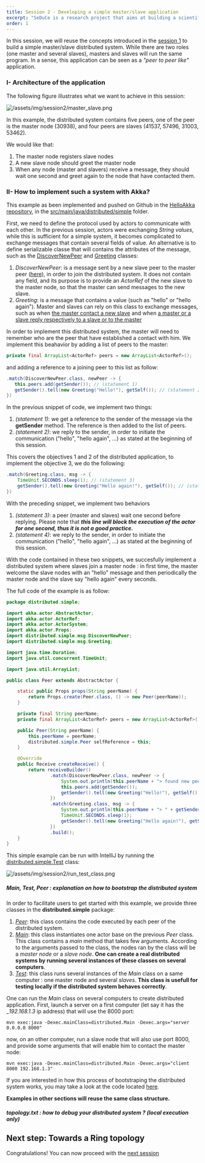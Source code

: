 ```yaml
---
title: Session 2 - Developing a simple master/slave application
excerpt: "SeDuCe is a research project that aims at building a scientific testbed to enable the study of both thermal and power management aspects in datacenters."
order: 1
---
```


<style>
#java-and-akka {
    font-size: 3em;
    color: white;
}

.feature {
    color: white;
}
</style>

In this session, we will reuse the concepts introduced in the [session
1](/session1) to build a simple master/slave distributed system. While
there are two roles (one master and several slaves), masters and
slaves will run the same program. In a sense, this application can be
seen as a _"peer to peer like"_ application.

### I- Architecture of the application

The following figure illustrates what we want to achieve in this session:

![/assets/img/session2/master_slave.png](/assets/img/session2/master_slave.png)

In this example, the distributed system contains five peers, one of the peer is the master node (30938), and four peers are slaves (41537, 57496, 31003, 53462).

We would like that:
1. The master node registers slave nodes
2. A new slave node should greet the master node
3. When any node (master and slavers) receive a message, they should wait one second and greet again to the node that have contacted them.


### II- How to implement such a system with Akka?

This example as been implemented and pushed on Github in the [HelloAkka repository](https://github.com/badock/HelloAkka), in the [src/main/java/distributed/simple](https://github.com/badock/HelloAkka/tree/master/src/main/java/distributed/simple) folder.

First, we need to define the protocol used by actors to communicate with each other. In the previous session, actors were exchanging _String values_, while this is sufficient for a simple system, it becomes complicated to exchange messages that contain several fields of value. An alternative is to define serializable classe that will contains the attributes of the message, such as the [DiscoverNewPeer](https://github.com/badock/HelloAkka/blob/master/src/main/java/distributed/simple/msg/DiscoverNewPeer.java) and [Greeting](https://github.com/badock/HelloAkka/blob/master/src/main/java/distributed/simple/msg/Greeting.java) classes:

1. _DiscoverNewPeer_: is a message sent by a new slave peer to the
   master peer
   ([here](https://github.com/badock/HelloAkka/blob/master/src/main/java/distributed/simple/Main.java#L51)),
   in order to join the distributed system. It does not contain any
   field, and its purpose is to provide an _ActorRef_ of the new slave
   to the master node, so that the master can send messages to the new
   slave.
2. _Greeting_: is a message that contains a value (such as "hello" or
   "hello again"). Master and slaves can rely on this class to
   exchange messages, such as when [the master contact a new
   slave](https://github.com/badock/HelloAkka/blob/master/src/main/java/distributed/simple/Peer.java#L59)
   and when [a master or a slave reply respectively to a slave or to
   the
   master](https://github.com/badock/HelloAkka/blob/master/src/main/java/distributed/simple/Peer.java#L64)

In order to implement this distributed system, the master will need to remember who are the peer that have established a contact with him. We implement this beahavior by adding a list of peers to the master:

```java
private final ArrayList<ActorRef> peers = new ArrayList<ActorRef>();
```

and adding a reference to a joining peer to this list as follow:
```java
.match(DiscoverNewPeer.class, newPeer -> {
   this.peers.add(getSender()); // (statement 1)
   getSender().tell(new Greeting("Hello!"), getSelf()); // (statement 2)
})
```

In the previous snippet of code, we implement two things:
1. _(statement 1)_: we get a reference to the sender of the message via the
   __getSender__ method. The reference is then added to the list of
   peers.
2. _(statement 2)_: we reply to the sender, in order to initiate the communication ("hello", "hello again", ...) as stated at the beginning of this session.

This covers the objectives 1 and 2 of the distributed application, to implement the objective 3, we do the following:

```java
.match(Greeting.class, msg -> {
    TimeUnit.SECONDS.sleep(1); // (statement 3)
    getSender().tell(new Greeting("Hello again!"), getSelf()); // (statement 4)
})
```

With the preceding snippet, we implement two behaviors
1. _(statement 3)_: a peer (master and slaves) wait one second before replying. Please note that ___this line will block the execution of the actor for one second, thus it is not a good practice.___
2. _(statement 4)_: we reply to the sender, in order to initiate the communication ("hello", "hello again", ...) as stated at the beginning of this session.

With the code contained in these two snippets, we succesfully
implement a distributed system where slaves join a master node : in
first time, the master welcome the slave nodes with an "hello" message
and then periodically the master node and the slave say "hello again"
every seconds.

The full code of the example is as follow:

```java
package distributed.simple;

import akka.actor.AbstractActor;
import akka.actor.ActorRef;
import akka.actor.ActorSystem;
import akka.actor.Props;
import distributed.simple.msg.DiscoverNewPeer;
import distributed.simple.msg.Greeting;

import java.time.Duration;
import java.util.concurrent.TimeUnit;

import java.util.ArrayList;

public class Peer extends AbstractActor {

    static public Props props(String peerName) {
        return Props.create(Peer.class, () -> new Peer(peerName));
    }

    private final String peerName;
    private final ArrayList<ActorRef> peers = new ArrayList<ActorRef>();

    public Peer(String peerName) {
        this.peerName = peerName;
        distributed.simple.Peer selfReference = this;
    }

    @Override
    public Receive createReceive() {
        return receiveBuilder()
                .match(DiscoverNewPeer.class, newPeer -> {
                    System.out.println(this.peerName + "> found new peer: " + getSender());
                    this.peers.add(getSender());
                    getSender().tell(new Greeting("Hello!"), getSelf());
                })
                .match(Greeting.class, msg -> {
                    System.out.println(this.peerName + "> " + getSender() + " told me '" + msg.message + "'");
                    TimeUnit.SECONDS.sleep(1);
                    getSender().tell(new Greeting("Hello again!"), getSelf());
                })
                .build();
    }
}

```

This simple example can be run with IntelliJ by running the [distributed.simple.Test](https://github.com/badock/HelloAkka/blob/master/src/main/java/distributed/simple/Test.java) class:

![/assets/img/session2/run_test_class.png](/assets/img/session2/run_test_class.png)

##### Main, Test, Peer : explanation on how to bootstrap the distributed system

In order to facilitate users to get started with this example, we
provide three classes in the __distributed.simple__ package:

1. [_Peer_](https://github.com/badock/HelloAkka/blob/master/src/main/java/distributed/simple/Peer.java): this class contains the code executed by each peer of
   the distributed system.
2. [_Main_](https://github.com/badock/HelloAkka/blob/master/src/main/java/distributed/simple/Main.java): this class instantiates one actor base on the previous
   _Peer_ class. This class contains a _main_ method that takes few
   arguments. According to the arguments passed to the class, the
   nodes ran by the class will be a _master node_ or a _slave
   node_. __One can create a real distributed systems by running several
   instances of these classes on several computers__.
3. [_Test_](https://github.com/badock/HelloAkka/blob/master/src/main/java/distributed/simple/Test.java): this class runs several instances of the _Main_ class
   on a same computer : one master node and several _slaves_. __This
   class is usefull for testing locally if the distributed system
   behaves correctly__.
   

One can run the _Main_ class on several computers to create distributed application. First, launch a server on a first computer (let say it has the __192.168.1.3_ ip address) that will use the 8000 port:
```
mvn exec:java -Dexec.mainClass=distributed.Main -Dexec.args="server 0.0.0.0 8000"
```

now, on an other computer, run a slave node that will also use port
8000, and provide some arguments that will enable him to contact the
master node:

```
mvn exec:java -Dexec.mainClass=distributed.Main -Dexec.args="client 8000 192.168.1.3"
```

If you are interested in how this process of bootstraping the
distributed system works, you may take a look at the code located
[here](https://github.com/badock/HelloAkka/blob/master/src/main/java/distributed/simple/Main.java#L48).

__Examples in other sections will reuse the same class structure.__

##### topology.txt : how to debug your distributed system ? (local execution only)

## Next step: Towards a Ring topology

Congratulations! You can now proceed with the [next session](/session3)
